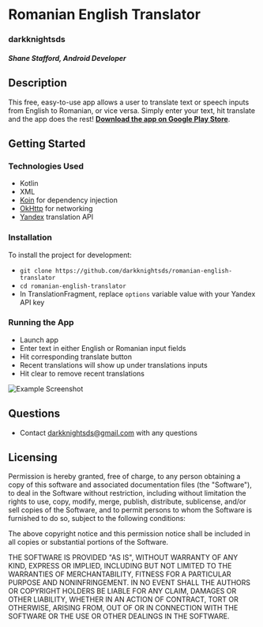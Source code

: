 # Romanian English Translator

### darkknightsds

##### _Shane Stafford, Android Developer_

## Description
This free, easy-to-use app allows a user to translate text or speech inputs from English to Romanian, or vice versa. Simply enter your text, hit translate and the app does the rest! **[Download the app on Google Play Store](https://play.google.com/store/apps/details?id=com.darkknightsds.romanianenglishtranslator)**.

## Getting Started

### Technologies Used
* Kotlin
* XML
* [Koin](https://insert-koin.io/) for dependency injection
* [OkHttp](https://square.github.io/okhttp/) for networking
* [Yandex](https://tech.yandex.com/translate/) translation API

### Installation
To install the project for development:

* `git clone https://github.com/darkknightsds/romanian-english-translator`
* `cd romanian-english-translator`
* In TranslationFragment, replace `options` variable value with your Yandex API key

### Running the App
* Launch app
* Enter text in either English or Romanian input fields
* Hit corresponding translate button
* Recent translations will show up under translations inputs
* Hit clear to remove recent translations

![Example Screenshot](https://user-images.githubusercontent.com/25571782/54888827-ed335480-4e5d-11e9-8ad7-c45de22ae914.png)

## Questions
* Contact [darkknightsds@gmail.com](mailto:darkknightsds@gmail.com) with any questions

## Licensing

Permission is hereby granted, free of charge, to any person obtaining a copy of this software and associated documentation files (the "Software"), to deal in the Software without restriction, including without limitation the rights to use, copy, modify, merge, publish, distribute, sublicense, and/or sell copies of the Software, and to permit persons to whom the Software is furnished to do so, subject to the following conditions:

The above copyright notice and this permission notice shall be included in all copies or substantial portions of the Software.

THE SOFTWARE IS PROVIDED "AS IS", WITHOUT WARRANTY OF ANY KIND, EXPRESS OR IMPLIED, INCLUDING BUT NOT LIMITED TO THE WARRANTIES OF MERCHANTABILITY, FITNESS FOR A PARTICULAR PURPOSE AND NONINFRINGEMENT. IN NO EVENT SHALL THE AUTHORS OR COPYRIGHT HOLDERS BE LIABLE FOR ANY CLAIM, DAMAGES OR OTHER LIABILITY, WHETHER IN AN ACTION OF CONTRACT, TORT OR OTHERWISE, ARISING FROM, OUT OF OR IN CONNECTION WITH THE SOFTWARE OR THE USE OR OTHER DEALINGS IN THE SOFTWARE.